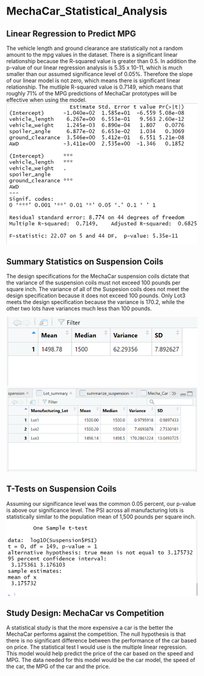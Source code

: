 # MechaCar_Statistical_Analysis

## Linear Regression to Predict MPG
The vehicle length and ground clearance are statistically not a random amount to the mpg values in the dataset. There is a significant linear relationship because the R-squared value is greater than 0.5.  In addition the p-value of our linear regression analysis is 5.35 x 10-11, which is much smaller than our assumed significance level of 0.05%. Therefore the slope of our linear model is not zero, which means there is significant linear relationship. The mutliple R-squared value is 0.7149, which means that roughly 71% of the MPG predictions of MechaCar prototypes will be effective when using the model.
![Linearregresssion](/Linearregression.PNG)


 ## Summary Statistics on Suspension Coils
 The design specifications for the MechaCar suspension coils dictate that the variance of the suspension coils must not exceed 100 pounds per square inch. The variance of all of the Suspesion coils does not meet the design specification because it does not exceed 100 pounds. Only Lot3 meets the design specification because the variance is 170.2, while the other two lots have variances much less than 100 pounds. 
 
 ![summarizesuspension](/summarizesuspension.PNG)
 ![lotsummary](/lotsummary.PNG)

## T-Tests on Suspension Coils
Assuming our significance level was the common 0.05 percent, our p-value is above our significance level. The PSI across all manufacturing lots is statistically similar to the population mean of 1,500 pounds per square inch.
![Ttest](/Ttest.PNG)

## Study Design: MechaCar vs Competition
A statistical study is that the more expensive a car is the better the MechaCar performs against the competition. The null hypothesis is that there is no significant difference between the performance of the car based on price. The statistical test I would use is the multiple linear regression. This model would help predict the price of the car based on the speed and MPG. The data needed for this model would be the car model, the speed of the car, the MPG of the car and the price. 
